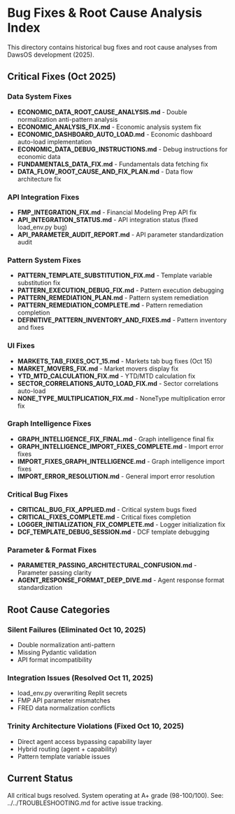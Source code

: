 # Bug Fixes & Root Cause Analysis Index

This directory contains historical bug fixes and root cause analyses from DawsOS development (2025).

## Critical Fixes (Oct 2025)

### Data System Fixes
- **ECONOMIC_DATA_ROOT_CAUSE_ANALYSIS.md** - Double normalization anti-pattern analysis
- **ECONOMIC_ANALYSIS_FIX.md** - Economic analysis system fix
- **ECONOMIC_DASHBOARD_AUTO_LOAD.md** - Economic dashboard auto-load implementation
- **ECONOMIC_DATA_DEBUG_INSTRUCTIONS.md** - Debug instructions for economic data
- **FUNDAMENTALS_DATA_FIX.md** - Fundamentals data fetching fix
- **DATA_FLOW_ROOT_CAUSE_AND_FIX_PLAN.md** - Data flow architecture fix

### API Integration Fixes
- **FMP_INTEGRATION_FIX.md** - Financial Modeling Prep API fix
- **API_INTEGRATION_STATUS.md** - API integration status (fixed load_env.py bug)
- **API_PARAMETER_AUDIT_REPORT.md** - API parameter standardization audit

### Pattern System Fixes
- **PATTERN_TEMPLATE_SUBSTITUTION_FIX.md** - Template variable substitution fix
- **PATTERN_EXECUTION_DEBUG_FIX.md** - Pattern execution debugging
- **PATTERN_REMEDIATION_PLAN.md** - Pattern system remediation
- **PATTERN_REMEDIATION_COMPLETE.md** - Pattern remediation completion
- **DEFINITIVE_PATTERN_INVENTORY_AND_FIXES.md** - Pattern inventory and fixes

### UI Fixes
- **MARKETS_TAB_FIXES_OCT_15.md** - Markets tab bug fixes (Oct 15)
- **MARKET_MOVERS_FIX.md** - Market movers display fix
- **YTD_MTD_CALCULATION_FIX.md** - YTD/MTD calculation fix
- **SECTOR_CORRELATIONS_AUTO_LOAD_FIX.md** - Sector correlations auto-load
- **NONE_TYPE_MULTIPLICATION_FIX.md** - NoneType multiplication error fix

### Graph Intelligence Fixes
- **GRAPH_INTELLIGENCE_FIX_FINAL.md** - Graph intelligence final fix
- **GRAPH_INTELLIGENCE_IMPORT_FIXES_COMPLETE.md** - Import error fixes
- **IMPORT_FIXES_GRAPH_INTELLIGENCE.md** - Graph intelligence import fixes
- **IMPORT_ERROR_RESOLUTION.md** - General import error resolution

### Critical Bug Fixes
- **CRITICAL_BUG_FIX_APPLIED.md** - Critical system bugs fixed
- **CRITICAL_FIXES_COMPLETE.md** - Critical fixes completion
- **LOGGER_INITIALIZATION_FIX_COMPLETE.md** - Logger initialization fix
- **DCF_TEMPLATE_DEBUG_SESSION.md** - DCF template debugging

### Parameter & Format Fixes
- **PARAMETER_PASSING_ARCHITECTURAL_CONFUSION.md** - Parameter passing clarity
- **AGENT_RESPONSE_FORMAT_DEEP_DIVE.md** - Agent response format standardization

## Root Cause Categories

### Silent Failures (Eliminated Oct 10, 2025)
- Double normalization anti-pattern
- Missing Pydantic validation
- API format incompatibility

### Integration Issues (Resolved Oct 11, 2025)
- load_env.py overwriting Replit secrets
- FMP API parameter mismatches
- FRED data normalization conflicts

### Trinity Architecture Violations (Fixed Oct 10, 2025)
- Direct agent access bypassing capability layer
- Hybrid routing (agent + capability)
- Pattern template variable issues

## Current Status
All critical bugs resolved. System operating at A+ grade (98-100/100).
See: ../../TROUBLESHOOTING.md for active issue tracking.
